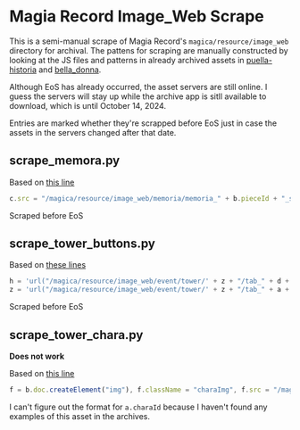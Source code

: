 # Magia Record Image_Web Scrape

This is a semi-manual scrape of Magia Record's `magica/resource/image_web` directory for archival. The pattens for scraping are manually constructed by looking at the JS files and patterns in already archived assets in [puella-historia](https://gitlab.com/puella-care/puella-historia) and [bella_donna](https://github.com/LiviaMedeiros/bella_donna).

Although EoS has already occurred, the asset servers are still online. I guess the servers will stay up while the archive app is sitll available to download, which is until October 14, 2024.

Entries are marked whether they're scrapped before EoS just in case the assets in the servers changed after that date.

## scrape_memora.py

Based on [this line](https://github.com/LiviaMedeiros/bella_donna/blob/a5809ede9c8a62442049e96865e8d2b9242033de/magica/js/view/memoria/MemoriaComposeTopUseMaterialView.js#L72)

```js
c.src = "/magica/resource/image_web/memoria/memoria_" + b.pieceId + "_s.png";
```

Scraped before EoS

## scrape_tower_buttons.py

Based on [these lines](https://github.com/LiviaMedeiros/bella_donna/blob/a5809ede9c8a62442049e96865e8d2b9242033de/magica/js/event/tower/EventTowerTop.js#L160)

```js
h = 'url("/magica/resource/image_web/event/tower/' + z + "/tab_" + d + '_on.png") left top no-repeat',
z = 'url("/magica/resource/image_web/event/tower/' + z + "/tab_" + a + '_off.png") left top no-repeat';
```

Scraped before EoS

## scrape_tower_chara.py

**Does not work**

Based on [this line](https://github.com/LiviaMedeiros/bella_donna/blob/a5809ede9c8a62442049e96865e8d2b9242033de/magica/js/event/tower/EventTowerTop.js#L266)

```js
f = b.doc.createElement("img"), f.className = "charaImg", f.src = "/magica/resource/image_web/event/tower/" + g.eventId + "/chara/chara_" + a.charaId + ".png", e.el.querySelector(".firstView").appendChild(f), e.el.querySelector(".questTitle").textContent = a.charaTitle
```

I can't figure out the format for `a.charaId` because I haven't found any examples of this asset in the archives.
